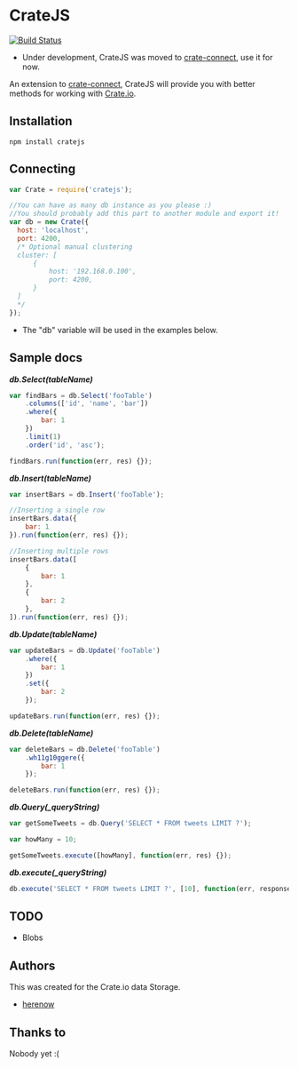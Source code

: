 CrateJS
=======
[![Build Status](https://travis-ci.org/herenow/cratejs.svg?branch=master)](https://travis-ci.org/herenow/cratejs)

* Under development, CrateJS was moved to [crate-connect](https://github.com/herenow/crate-connect), use it for now.

An extension to [crate-connect](https://github.com/herenow/crate-connect), CrateJS will provide you with better methods for working with [Crate.io](https://www.crate.io/).


Installation
----------
```
npm install cratejs
```


Connecting
----------
```javascript
var Crate = require('cratejs');

//You can have as many db instance as you please :)
//You should probably add this part to another module and export it!
var db = new Crate({
  host: 'localhost',
  port: 4200,
  /* Optional manual clustering
  cluster: [
      {
          host: '192.168.0.100',
          port: 4200,
      }
  ]
  */
});
```
* The "db" variable will be used in the examples below.


Sample docs
----------
***db.Select(tableName)***
```javascript
var findBars = db.Select('fooTable')
    .columns(['id', 'name', 'bar'])
    .where({
        bar: 1
    })
    .limit(1)
    .order('id', 'asc');

findBars.run(function(err, res) {});
```

***db.Insert(tableName)***
```javascript
var insertBars = db.Insert('fooTable');

//Inserting a single row
insertBars.data({
    bar: 1
}).run(function(err, res) {});

//Inserting multiple rows
insertBars.data([
    {
        bar: 1
    },
    {
        bar: 2
    },
]).run(function(err, res) {});
```

***db.Update(tableName)***
```javascript
var updateBars = db.Update('fooTable')
    .where({
        bar: 1
    })
    .set({
        bar: 2
    });

updateBars.run(function(err, res) {});
```

***db.Delete(tableName)***
```javascript
var deleteBars = db.Delete('fooTable')
    .wh11g10ggere({
        bar: 1
    });

deleteBars.run(function(err, res) {});
```

***db.Query(_queryString)***
```javascript
var getSomeTweets = db.Query('SELECT * FROM tweets LIMIT ?');

var howMany = 10;

getSomeTweets.execute([howMany], function(err, res) {});
```

***db.execute(_queryString)***
```javascript
db.execute('SELECT * FROM tweets LIMIT ?', [10], function(err, response) {});
```


TODO
---------
* Blobs


Authors
---------
This was created for the Crate.io data Storage.
- [herenow](https://github.com/herenow)


Thanks to
----------
Nobody yet :(
